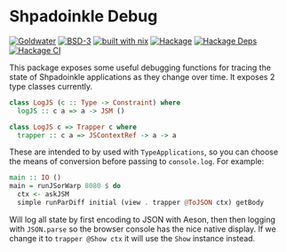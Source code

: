 # Shpadoinkle Debug

[![Goldwater](https://gitlab.com/fresheyeball/Shpadoinkle/badges/master/pipeline.svg)](https://gitlab.com/fresheyeball/Shpadoinkle)
[![BSD-3](https://img.shields.io/badge/License-BSD%203--Clause-blue.svg)](https://opensource.org/licenses/BSD-3-Clause)
[![built with nix](https://img.shields.io/badge/built%20with-nix-41439a)](https://builtwithnix.org)
[![Hackage](https://img.shields.io/hackage/v/Shpadoinkle-debug.svg)](https://hackage.haskell.org/package/Shpadoinkle-debug)
[![Hackage Deps](https://img.shields.io/hackage-deps/v/Shpadoinkle-debug.svg)](http://packdeps.haskellers.com/reverse/Shpadoinkle-debug)
[![Hackage CI](https://matrix.hackage.haskell.org/api/v2/packages/Shpadoinkle-debug/badge)](https://matrix.hackage.haskell.org/#/package/Shpadoinkle-debug)

This package exposes some useful debugging functions for tracing the state of Shpadoinkle applications as they change over time. It exposes 2 type classes currently.

```haskell
class LogJS (c :: Type -> Constraint) where
  logJS :: c a => a -> JSM ()

class LogJS c => Trapper c where
  trapper :: c a => JSContextRef -> a -> a
```

These are intended to by used with `TypeApplications`, so you can choose the means of conversion before passing to `console.log`. For example:

```haskell
main :: IO ()
main = runJSorWarp 8080 $ do
  ctx <- askJSM
  simple runParDiff initial (view . trapper @ToJSON ctx) getBody
```

Will log all state by first encoding to JSON with Aeson, then then logging with `JSON.parse` so the browser console has the nice native display. If we change it to `trapper @Show ctx` it will use the `Show` instance instead.

